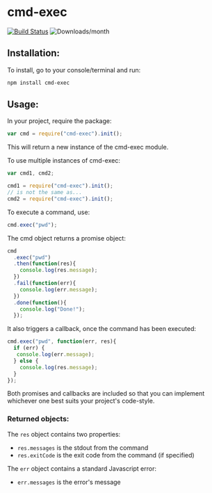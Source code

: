 # cmd-exec

[![Build Status](https://secure.travis-ci.org/jpstevens/cmd-exec.png?branch=master)](https://travis-ci.org/jpstevens/cmd-exec)
![Downloads/month](http://img.shields.io/npm/dm/cmd-exec.svg)


## Installation:

To install, go to your console/terminal and run:

```bash
npm install cmd-exec
```

## Usage:

In your project, require the package:

```javascript
var cmd = require("cmd-exec").init();
```

This will return a new instance of the cmd-exec module.

To use multiple instances of cmd-exec:

```javascript
var cmd1, cmd2;

cmd1 = require("cmd-exec").init();
// is not the same as...
cmd2 = require("cmd-exec").init();
```

To execute a command, use:

```javascript
cmd.exec("pwd");
```

The cmd object returns a promise object:

```javascript
cmd
  .exec("pwd")
  .then(function(res){
    console.log(res.message);
  })
  .fail(function(err){
    console.log(err.message);
  })
  .done(function(){
    console.log("Done!");
  });
```

It also triggers a callback, once the command has been executed:

```javascript
cmd.exec("pwd", function(err, res){
  if (err) {
   console.log(err.message);
  } else {
    console.log(res.message);
  }
});
```

Both promises and callbacks are included so that you can implement whichever one best suits your project's code-style.

### Returned objects:

The ```res``` object contains two properties:
- ```res.messages``` is the stdout from the command
- ```res.exitCode``` is the exit code from the command (if specified)

The ```err``` object contains a standard Javascript error:
- ```err.messages``` is the error's message
